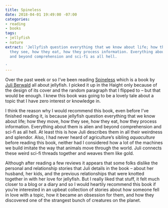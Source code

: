 ```yaml
---
title: Spineless
date: 2018-04-01 19:49:00 -07:00
categories:
- reading
- books
tags:
- jellyfish
- nature
extract: 'Jellyfish question everything that we know about life; how they move, how
  they see, how they eat, how they process information. Everything about them is alien
  and beyond comprehension and sci-fi as all hell.

'
---
```


Over the past week or so I’ve been reading [Spineless](https://www.amazon.com/Spineless-Science-Jellyfish-Growing-Backbone/dp/0735211264) which is a book by [Juli Berwald](http://www.juliberwald.com/) all about jellyfish. I picked it up in the Haight only because of the design of its cover and the random paragraph that I flipped to – but that would be enough. I knew this book was going to be a lovely tale about a topic that I have zero interest or knowledge in.

I think the reason why I would recommend this book, even before I’ve finished reading it, is because jellyfish question everything that we know about life; how they move, how they see, how they eat, how they process information. Everything about them is alien and beyond comprehension and sci-fi as all hell. At least this is how Juli describes them in all their weirdness and splendor. Also, I had never heard of agriculture’s sibling *aquaculture* before reading this book, neither had I considered how a lot of the machines we build imitate the way that animals move through the world. Juli connects these weird sci-fi threads together and weaves them like gold.

Although after reading a few reviews it appears that some folks dislike the personal and relationship stories that Juli details in the book – about her husband, her kids, and the previous relationships that were knotted together in with her love for jellyfish. But I really liked that stuff, it felt much closer to a blog or a diary and so I would heartily recommend this book if you’re interested in an upbeat collection of stories about how someone fell in love with a topic, how it became an obsession for them, and how they discovered one of the strangest bunch of creatures on the planet.
